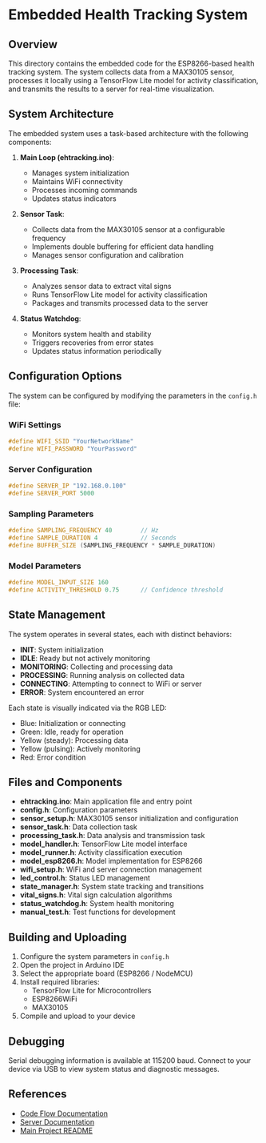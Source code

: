 # Embedded Health Tracking System

## Overview

This directory contains the embedded code for the ESP8266-based health tracking system. The system collects data from a MAX30105 sensor, processes it locally using a TensorFlow Lite model for activity classification, and transmits the results to a server for real-time visualization.

## System Architecture

The embedded system uses a task-based architecture with the following components:

1. **Main Loop (ehtracking.ino)**:

    - Manages system initialization
    - Maintains WiFi connectivity
    - Processes incoming commands
    - Updates status indicators

2. **Sensor Task**:

    - Collects data from the MAX30105 sensor at a configurable frequency
    - Implements double buffering for efficient data handling
    - Manages sensor configuration and calibration

3. **Processing Task**:

    - Analyzes sensor data to extract vital signs
    - Runs TensorFlow Lite model for activity classification
    - Packages and transmits processed data to the server

4. **Status Watchdog**:
    - Monitors system health and stability
    - Triggers recoveries from error states
    - Updates status information periodically

## Configuration Options

The system can be configured by modifying the parameters in the `config.h` file:

### WiFi Settings

```cpp
#define WIFI_SSID "YourNetworkName"
#define WIFI_PASSWORD "YourPassword"
```

### Server Configuration

```cpp
#define SERVER_IP "192.168.0.100"
#define SERVER_PORT 5000
```

### Sampling Parameters

```cpp
#define SAMPLING_FREQUENCY 40        // Hz
#define SAMPLE_DURATION 4            // Seconds
#define BUFFER_SIZE (SAMPLING_FREQUENCY * SAMPLE_DURATION)
```

### Model Parameters

```cpp
#define MODEL_INPUT_SIZE 160
#define ACTIVITY_THRESHOLD 0.75      // Confidence threshold
```

## State Management

The system operates in several states, each with distinct behaviors:

-   **INIT**: System initialization
-   **IDLE**: Ready but not actively monitoring
-   **MONITORING**: Collecting and processing data
-   **PROCESSING**: Running analysis on collected data
-   **CONNECTING**: Attempting to connect to WiFi or server
-   **ERROR**: System encountered an error

Each state is visually indicated via the RGB LED:

-   Blue: Initialization or connecting
-   Green: Idle, ready for operation
-   Yellow (steady): Processing data
-   Yellow (pulsing): Actively monitoring
-   Red: Error condition

## Files and Components

-   **ehtracking.ino**: Main application file and entry point
-   **config.h**: Configuration parameters
-   **sensor_setup.h**: MAX30105 sensor initialization and configuration
-   **sensor_task.h**: Data collection task
-   **processing_task.h**: Data analysis and transmission task
-   **model_handler.h**: TensorFlow Lite model interface
-   **model_runner.h**: Activity classification execution
-   **model_esp8266.h**: Model implementation for ESP8266
-   **wifi_setup.h**: WiFi and server connection management
-   **led_control.h**: Status LED management
-   **state_manager.h**: System state tracking and transitions
-   **vital_signs.h**: Vital sign calculation algorithms
-   **status_watchdog.h**: System health monitoring
-   **manual_test.h**: Test functions for development

## Building and Uploading

1. Configure the system parameters in `config.h`
2. Open the project in Arduino IDE
3. Select the appropriate board (ESP8266 / NodeMCU)
4. Install required libraries:
    - TensorFlow Lite for Microcontrollers
    - ESP8266WiFi
    - MAX30105
5. Compile and upload to your device

## Debugging

Serial debugging information is available at 115200 baud. Connect to your device via USB to view system status and diagnostic messages.

## References

-   [Code Flow Documentation](../docs/code_flow.md)
-   [Server Documentation](../ehtrackingserver/README.md)
-   [Main Project README](../README.md)
